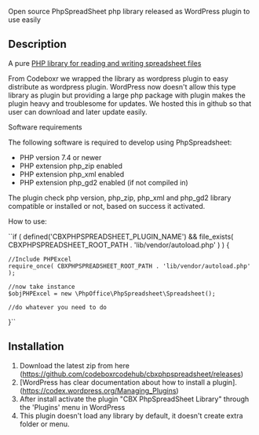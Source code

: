 Open source PhpSpreadSheet php library released as WordPress plugin to use easily

## Description

A pure [PHP library for reading and writing spreadsheet files](https://phpspreadsheet.readthedocs.io)

From Codeboxr we wrapped the library as wordpress plugin to easy distribute as wordpress plugin. WordPress now doesn't allow this type library as
plugin but providing a large php package with plugin makes the plugin heavy and troublesome for updates. We hosted this in github so that user can download and later
update easily.

Software requirements

The following software is required to develop using PhpSpreadsheet:

 * PHP version 7.4 or newer
 * PHP extension php_zip enabled
 * PHP extension php_xml enabled
 * PHP extension php_gd2 enabled (if not compiled in)


The plugin check php version, php_zip, php_xml and php_gd2 library compatible or installed or not, based on success it activated.

How to use:

``if ( defined('CBXPHPSPREADSHEET_PLUGIN_NAME') && file_exists( CBXPHPSPREADSHEET_ROOT_PATH . 'lib/vendor/autoload.php' ) ) {

	//Include PHPExcel
	require_once( CBXPHPSPREADSHEET_ROOT_PATH . 'lib/vendor/autoload.php' );

	//now take instance
	$objPHPExcel = new \PhpOffice\PhpSpreadsheet\Spreadsheet();

	//do whatever you need to do
}``

## Installation

1. Download the latest zip from here (https://github.com/codeboxrcodehub/cbxphpspreadsheet/releases)
2. [WordPress has clear documentation about how to install a plugin].(https://codex.wordpress.org/Managing_Plugins)
3. After install activate the plugin "CBX PhpSpreadSheet Library" through the 'Plugins' menu in WordPress
4. This plugin doesn't load any library by default, it doesn't create extra folder or menu.